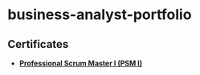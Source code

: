 # business-analyst-portfolio
## Certificates
- [**Professional Scrum Master I (PSM I)**](https://ibb.co/KD9ztkV)
